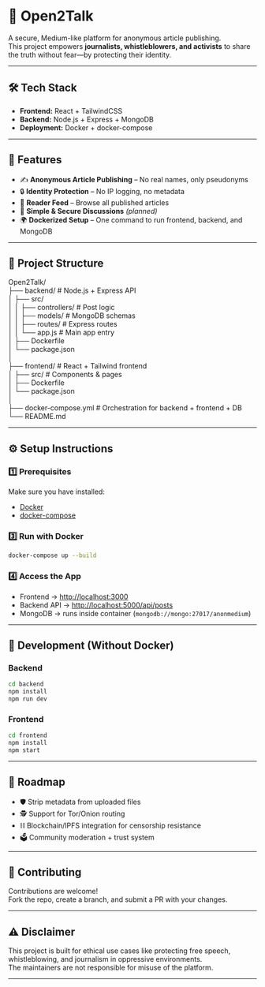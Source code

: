 # 📰 Open2Talk

A secure, Medium-like platform for anonymous article publishing.  
This project empowers **journalists, whistleblowers, and activists** to share the truth without fear—by protecting their identity.

---

## 🛠️ Tech Stack

- **Frontend:** React + TailwindCSS  
- **Backend:** Node.js + Express + MongoDB  
- **Deployment:** Docker + docker-compose  

---

## 🚀 Features

- ✍️ **Anonymous Article Publishing** – No real names, only pseudonyms  
- 🔒 **Identity Protection** – No IP logging, no metadata  
- 📖 **Reader Feed** – Browse all published articles  
- 💬 **Simple & Secure Discussions** *(planned)*  
- 🌍 **Dockerized Setup** – One command to run frontend, backend, and MongoDB  

---

## 📁 Project Structure

Open2Talk/  
├── backend/               # Node.js + Express API  
│   ├── src/  
│   │   ├── controllers/   # Post logic  
│   │   ├── models/        # MongoDB schemas  
│   │   ├── routes/        # Express routes  
│   │   └── app.js         # Main app entry  
│   ├── Dockerfile  
│   └── package.json  
│  
├── frontend/              # React + Tailwind frontend  
│   ├── src/               # Components & pages  
│   ├── Dockerfile  
│   └── package.json  
│  
├── docker-compose.yml     # Orchestration for backend + frontend + DB  
└── README.md  

---

## ⚙️ Setup Instructions

### 1️⃣ Prerequisites

Make sure you have installed:

- [Docker](https://www.docker.com/)  
- [docker-compose](https://docs.docker.com/compose/)  

### 3️⃣ Run with Docker

```bash
docker-compose up --build
```

### 4️⃣ Access the App

- Frontend → [http://localhost:3000](http://localhost:3000)  
- Backend API → [http://localhost:5000/api/posts](http://localhost:5000/api/posts)  
- MongoDB → runs inside container (`mongodb://mongo:27017/anonmedium`)  

---

## 🔧 Development (Without Docker)

### Backend

```bash
cd backend
npm install
npm run dev
```

### Frontend

```bash
cd frontend
npm install
npm start
```

---

## 🔮 Roadmap

- 🛡 Strip metadata from uploaded files  
- 🕵️ Support for Tor/Onion routing  
- ⛓ Blockchain/IPFS integration for censorship resistance  
- 🗳 Community moderation + trust system  

---

## 🤝 Contributing

Contributions are welcome!  
Fork the repo, create a branch, and submit a PR with your changes.

---

## ⚠️ Disclaimer

This project is built for ethical use cases like protecting free speech, whistleblowing, and journalism in oppressive environments.  
The maintainers are not responsible for misuse of the platform.

---
